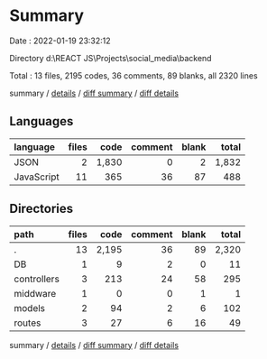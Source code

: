 # Summary

Date : 2022-01-19 23:32:12

Directory d:\REACT JS\Projects\social_media\backend

Total : 13 files,  2195 codes, 36 comments, 89 blanks, all 2320 lines

summary / [details](details.md) / [diff summary](diff.md) / [diff details](diff-details.md)

## Languages
| language | files | code | comment | blank | total |
| :--- | ---: | ---: | ---: | ---: | ---: |
| JSON | 2 | 1,830 | 0 | 2 | 1,832 |
| JavaScript | 11 | 365 | 36 | 87 | 488 |

## Directories
| path | files | code | comment | blank | total |
| :--- | ---: | ---: | ---: | ---: | ---: |
| . | 13 | 2,195 | 36 | 89 | 2,320 |
| DB | 1 | 9 | 2 | 0 | 11 |
| controllers | 3 | 213 | 24 | 58 | 295 |
| middware | 1 | 0 | 0 | 1 | 1 |
| models | 2 | 94 | 2 | 6 | 102 |
| routes | 3 | 27 | 6 | 16 | 49 |

summary / [details](details.md) / [diff summary](diff.md) / [diff details](diff-details.md)